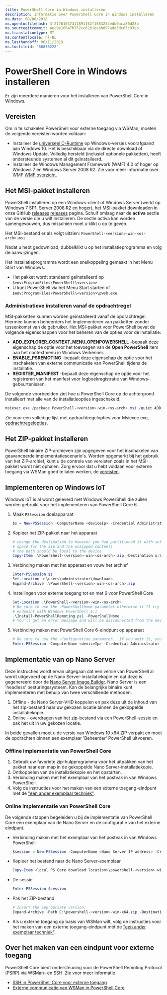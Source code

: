 ```yaml
---
title: PowerShell Core in Windows installeren
description: Informatie over PowerShell Core in Windows installeren
ms.date: 08/06/2018
ms.openlocfilehash: 3f21761037311891162f1083234edb0aca80d28b
ms.sourcegitcommit: 4ec9e10647b752cc62b1eabb897ada3dc03c93eb
ms.translationtype: MT
ms.contentlocale: nl-NL
ms.lasthandoff: 06/11/2019
ms.locfileid: "66830228"
---
```

# <a name="installing-powershell-core-on-windows"></a>PowerShell Core in Windows installeren

Er zijn meerdere manieren voor het installeren van PowerShell Core in Windows.

## <a name="prerequisites"></a>Vereisten

Om in te schakelen PowerShell voor externe toegang via WSMan, moeten de volgende vereisten worden voldaan:

- Installeer de [universeel C-Runtime](https://www.microsoft.com/download/details.aspx?id=50410) op Windows-versies voorafgaand aan Windows 10. Het is beschikbaar via de directe download of Windows Update. Volledig hersteld (inclusief optionele pakketten), heeft ondersteunde systemen al dit geïnstalleerd.
- Installeer de Windows Management Framework (WMF) 4.0 of hoger op Windows 7 en Windows Server 2008 R2. Zie voor meer informatie over WMF [WMF overzicht](/powershell/wmf/overview).

## <a name="a-idmsi-installing-the-msi-package"></a><a id="msi" />Het MSI-pakket installeren

PowerShell installeren op een Windows-client of Windows Server (werkt op Windows 7 SP1, Server 2008 R2 en hoger), het MSI-pakket downloaden in onze GitHub [releases] [ releases] pagina. Schuif omlaag naar de **activa** sectie van de versie die u wilt installeren. De sectie activa kan worden samengevouwen, dus misschien moet u klikt u op te geven.

Het MSI-bestand er als volgt uitzien: `PowerShell-<version>-win-<os-arch>.msi`
<!-- TODO: should be updated to point to the Download Center as well -->

Nadat u hebt gedownload, dubbelklikt u op het installatieprogramma en volg de aanwijzingen.

Het installatieprogramma wordt een snelkoppeling gemaakt in het Menu Start van Windows.

- Het pakket wordt standaard geïnstalleerd op `$env:ProgramFiles\PowerShell\<version>`
- U kunt PowerShell via het Menu Start starten of `$env:ProgramFiles\PowerShell\<version>\pwsh.exe`

### <a name="administrative-install-from-the-command-line"></a>Administratieve installeren vanaf de opdrachtregel

MSI-pakketten kunnen worden geïnstalleerd vanaf de opdrachtregel. Hiermee kunnen beheerders het implementeren van pakketten zonder tussenkomst van de gebruiker. Het MSI-pakket voor PowerShell bevat de volgende eigenschappen voor het beheren van de opties voor de installatie:

- **ADD_EXPLORER_CONTEXT_MENU_OPENPOWERSHELL** -bepaalt deze eigenschap de optie voor het toevoegen van de **Open PowerShell** item aan het contextmenu in Windows Verkenner.
- **ENABLE_PSREMOTING** -bepaalt deze eigenschap de optie voor het inschakelen van externe communicatie van PowerShell tijdens de installatie.
- **REGISTER_MANIFEST** -bepaalt deze eigenschap de optie voor het registreren van het manifest voor logboekregistratie van Windows-gebeurtenissen.

De volgende voorbeelden ziet hoe u PowerShell Core op de achtergrond installeert met alle van de installatieopties ingeschakeld.

```powershell
msiexec.exe /package PowerShell-<version>-win-<os-arch>.msi /quiet ADD_EXPLORER_CONTEXT_MENU_OPENPOWERSHELL=1 ENABLE_PSREMOTING=1 REGISTER_MANIFEST=1
```

Zie voor een volledige lijst met opdrachtregelopties voor Msiexec.exe, [opdrachtregelopties](/windows/desktop/Msi/command-line-options).

## <a name="a-idzip-installing-the-zip-package"></a><a id="zip" />Het ZIP-pakket installeren

PowerShell binaire ZIP-archieven zijn opgegeven voor het inschakelen van geavanceerde implementatiescenario's. Worden opgemerkt bij het gebruik van het ZIP-archief, kunt u de controle van vereisten zoals in het MSI-pakket wordt niet ophalen. Zorg ervoor dat u hebt voldaan voor externe toegang via WSMan goed te laten werken, de [vereisten](#prerequisites).

## <a name="deploying-on-windows-iot"></a>Implementeren op Windows IoT

Windows IoT is al wordt geleverd met Windows PowerShell die zullen worden gebruikt voor het implementeren van PowerShell Core 6.

1. Maak `PSSession` doelapparaat

   ```powershell
   $s = New-PSSession -ComputerName <deviceIp> -Credential Administrator
   ```

2. Kopieer het ZIP-pakket naar het apparaat

   ```powershell
   # change the destination to however you had partitioned it with sufficient
   # space for the zip and the unzipped contents
   # the path should be local to the device
   Copy-Item .\PowerShell-<version>-win-<os-arch>.zip -Destination u:\users\administrator\Downloads -ToSession $s
   ```

3. Verbinding maken met het apparaat en vouw het archief

   ```powershell
   Enter-PSSession $s
   Set-Location u:\users\administrator\downloads
   Expand-Archive .\PowerShell-<version>-win-<os-arch>.zip
   ```

4. Instellingen voor externe toegang tot en met 6 voor PowerShell Core

   ```powershell
   Set-Location .\PowerShell-<version>-win-<os-arch>
   # Be sure to use the -PowerShellHome parameter otherwise it'll try to create a new
   # endpoint with Windows PowerShell 5.1
   .\Install-PowerShellRemoting.ps1 -PowerShellHome .
   # You'll get an error message and will be disconnected from the device because it has to restart WinRM
   ```

5. Verbinding maken met PowerShell Core 6-eindpunt op apparaat

   ```powershell
   # Be sure to use the -Configuration parameter.  If you omit it, you will connect to Windows PowerShell 5.1
   Enter-PSSession -ComputerName <deviceIp> -Credential Administrator -Configuration powershell.<version>
   ```

## <a name="deploying-on-nano-server"></a>Implementatie van op Nano Server

Deze instructies wordt ervan uitgegaan dat een versie van PowerShell al wordt uitgevoerd op de Nano Server-installatiekopie en dat deze is gegenereerd door de [Nano Server Image Builder](/windows-server/get-started/deploy-nano-server).
Nano Server is een 'headless' besturingssysteem. Kan de belangrijke binaire kunt implementeren met behulp van twee verschillende methoden.

1. Offline - de Nano Server-VHD koppelen en pak deze uit de inhoud van het zip-bestand naar uw gekozen locatie binnen de gekoppelde installatiekopie.
2. Online - overdragen van het zip-bestand via een PowerShell-sessie en pak het uit in uw gekozen locatie.

In beide gevallen moet u de versie van Windows 10 x64 ZIP verpakt en moet de opdrachten binnen een exemplaar 'Beheerder' PowerShell uitvoeren.

### <a name="offline-deployment-of-powershell-core"></a>Offline implementatie van PowerShell Core

1. Gebruik uw favoriete zip-hulpprogramma voor het uitpakken van het pakket naar een map in de gekoppelde Nano Server-installatiekopie.
2. Ontkoppelen van de installatiekopie en het opstarten.
3. Verbinding maken met het exemplaar van het postvak in van Windows PowerShell.
4. Volg de instructies voor het maken van een externe toegang-eindpunt met de ["een ander exemplaar techniek"](../learn/remoting/wsman-remoting-in-powershell-core.md#executed-by-another-instance-of-powershell-on-behalf-of-the-instance-that-it-will-register).

### <a name="online-deployment-of-powershell-core"></a>Online implementatie van PowerShell Core

De volgende stappen begeleiden u bij de implementatie van PowerShell Core een exemplaar van de Nano Server en de configuratie van het externe eindpunt.

- Verbinding maken met het exemplaar van het postvak in van Windows PowerShell

  ```powershell
  $session = New-PSSession -ComputerName <Nano Server IP address> -Credential <An Administrator account on the system>
  ```

- Kopieer het bestand naar de Nano Server-exemplaar

  ```powershell
  Copy-Item <local PS Core download location>\powershell-<version>-win-x64.zip c:\ -ToSession $session
  ```

- De sessie

  ```powershell
  Enter-PSSession $session
  ```

- Pak het ZIP-bestand

  ```powershell
  # Insert the appropriate version.
  Expand-Archive -Path C:\powershell-<version>-win-x64.zip -DestinationPath "C:\PowerShellCore_<version>"
  ```

- Als u externe toegang op basis van WSMan wilt, volg de instructies voor het maken van een externe toegang-eindpunt met de ["een ander exemplaar techniek"](../learn/remoting/WSMan-Remoting-in-PowerShell-Core.md#executed-by-another-instance-of-powershell-on-behalf-of-the-instance-that-it-will-register).

## <a name="how-to-create-a-remoting-endpoint"></a>Over het maken van een eindpunt voor externe toegang

PowerShell Core biedt ondersteuning voor de PowerShell Remoting Protocol (PSRP) via WSMan- en SSH. Zie voor meer informatie

- [SSH in PowerShell Core voor externe toegang][ssh-remoting]
- [Externe communicatie van WSMan in PowerShell Core][wsman-remoting]

<!-- [download-center]: TODO -->

[releases]: https://github.com/PowerShell/PowerShell/releases
[ssh-remoting]: ../learn/remoting/SSH-Remoting-in-PowerShell-Core.md
[wsman-remoting]: ../learn/remoting/WSMan-Remoting-in-PowerShell-Core.md
[AppVeyor]: https://ci.appveyor.com/project/PowerShell/powershell
